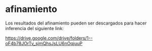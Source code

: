 # afinamiento

Los resultados del afinamiento pueden ser descargados para hacer inferencia del siguiente link:

https://drive.google.com/drive/folders/1--oF4b78JOrTv_sjmQhsJsLU6nOqjuuP
